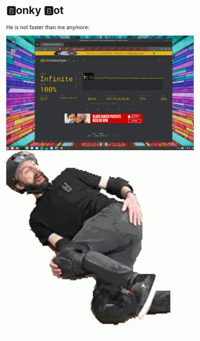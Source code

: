 # 🅱onky 🅱ot

He is not faster than me anymore:

![HEHHEH SOUCKA](BONKYBOT-PR-HEHHEH.png)
![BODIED BITCH](BODIED.gif)
